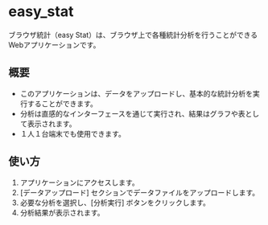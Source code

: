 # easy_stat

ブラウザ統計（easy Stat）は、ブラウザ上で各種統計分析を行うことができるWebアプリケーションです。

## 概要

- このアプリケーションは、データをアップロードし、基本的な統計分析を実行することができます。
- 分析は直感的なインターフェースを通じて実行され、結果はグラフや表として表示されます。
- １人１台端末でも使用できます。

## 使い方

1. アプリケーションにアクセスします。
2. [データアップロード] セクションでデータファイルをアップロードします。
3. 必要な分析を選択し、[分析実行] ボタンをクリックします。
4. 分析結果が表示されます。

